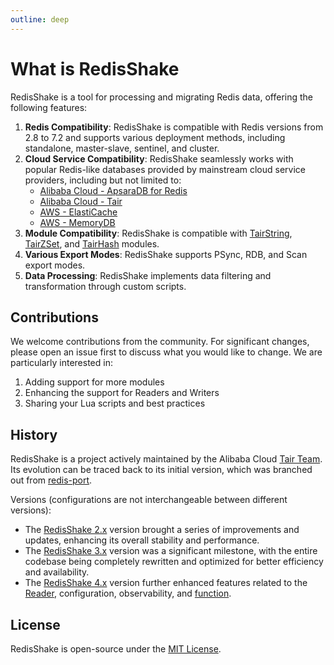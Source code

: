 ```yaml
---
outline: deep
---
```


# What is RedisShake

RedisShake is a tool for processing and migrating Redis data, offering the following features:

1. **Redis Compatibility**: RedisShake is compatible with Redis versions from 2.8 to 7.2 and supports various deployment methods, including standalone, master-slave, sentinel, and cluster.
2. **Cloud Service Compatibility**: RedisShake seamlessly works with popular Redis-like databases provided by mainstream cloud service providers, including but not limited to:
    - [Alibaba Cloud - ApsaraDB for Redis](https://www.alibabacloud.com/product/apsaradb-for-redis)
    - [Alibaba Cloud - Tair](https://www.alibabacloud.com/product/tair)
    - [AWS - ElastiCache](https://aws.amazon.com/elasticache/)
    - [AWS - MemoryDB](https://aws.amazon.com/memorydb/)
3. **Module Compatibility**: RedisShake is compatible with [TairString](https://github.com/tair-opensource/TairString), [TairZSet](https://github.com/tair-opensource/TairZset), and [TairHash](https://github.com/tair-opensource/TairHash) modules.
4. **Various Export Modes**: RedisShake supports PSync, RDB, and Scan export modes.
5. **Data Processing**: RedisShake implements data filtering and transformation through custom scripts.

## Contributions

We welcome contributions from the community. For significant changes, please open an issue first to discuss what you would like to change. We are particularly interested in:

1. Adding support for more modules
2. Enhancing the support for Readers and Writers
3. Sharing your Lua scripts and best practices

## History

RedisShake is a project actively maintained by the Alibaba Cloud [Tair Team](https://github.com/tair-opensource). Its evolution can be traced back to its initial version, which was branched out from [redis-port](https://github.com/CodisLabs/redis-port).

Versions (configurations are not interchangeable between different versions):

- The [RedisShake 2.x](https://github.com/tair-opensource/RedisShake/tree/v2) version brought a series of improvements and updates, enhancing its overall stability and performance.
- The [RedisShake 3.x](https://github.com/tair-opensource/RedisShake/tree/v3) version was a significant milestone, with the entire codebase being completely rewritten and optimized for better efficiency and availability.
- The [RedisShake 4.x](https://github.com/tair-opensource/RedisShake/tree/v4) version further enhanced features related to the [Reader](../reader/scan_reader.md), configuration, observability, and [function](../function/introduction.md).

## License

RedisShake is open-source under the [MIT License](https://github.com/tair-opensource/RedisShake/blob/v2/license.txt).